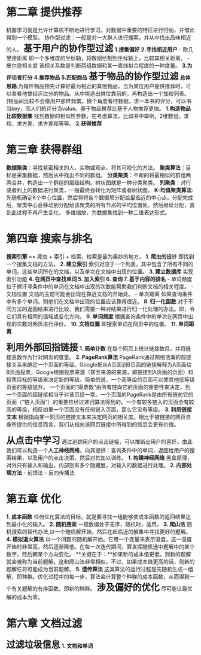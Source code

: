 # 第二章 提供推荐
  机器学习就是允许计算机不断地进行学习，对数据中重要的特征进行归纳，并借此得到一个模型。
  协作型过滤：一般是对一大群人进行搜索，并从中找出品味相近的人。
<font size=5>**基于用户的协作型过滤**</font>
    **1.搜集偏好**
    **2.寻找相近用户**
      - 欧几里德距离
        即一个多维度的坐标轴，将数据绘制到坐标轴上，比较其相关距离。
      - 皮尔逊相关度
        该相关系数是判断两组数据和某一直线拟合程度的一种度量。
    **3.为评论者打分**
    **4.推荐物品**
    **5.匹配商品**
<font size=5>**基于物品的协作型过滤**</font>
    **总体思路**:为每件物品预先计算好最为相近的其他物品，当为某位用户提供推荐时，可以查看他曾经评过分的物品。从中挑选出排位靠前的，再构造出一个加权列表。(物品间比较不会像用户那样频繁。换个角度看待数据，求一本书的评分，可以书当key，而人们的评分当value。基于物品推荐比基于人物推荐更快。
    **1.构造物品比较数据集**
      找到数据的相似性参数，在考虑算法，比如书中举例，2维数组，求和，求方差，求方差和等等。
    **2.获得推荐**

# 第三章 获得群组
  **数据聚类**：寻找紧密相关的人，实物或观点，将其可视化的方法。
  **聚类算法**：目标是采集数据，然后从中找出不同的群组。
  **分类聚类**：不断的将最相似的群组两两合并，构造出一个群组的层级结构。树状图就是一种分类聚类。
  **列聚类**：对行或者列上的数据进行聚类，一般最终会转化为矩阵或者树状图。
  **K-均值聚类算法**:先随机确定K个中心位置，然后将将各个数据项分配给最临近的中心点。分配完成后，聚类中心会移动到分配给该聚类的所有节点的平均位置处。然后继续分配，直到此过程不再产生变化。
  多维缩放，为数据集找到一种二维表达形式。

# 第四章 搜索与排名
  **搜索引擎** == 爬虫 + 索引 + 检索，检索是最为奥妙的地方。
  **1. 爬虫的设计**
    即找到一个搜集文档的方法。
  **2. 建立索引**
    索引对应于一个列表，其中包含了所有不同的单词，这些单词所在的文档，以及单次在文档中出现的位置。
  **3. 建立数据库**
    实现索引功能
  **4. 在网页中查找单词
  5. 加入索引
  6. 查询
  7. 基于内容的排名**
    - 单词频度
      位于擦汗寻条件中的单词在文档中出现的次数能帮助我们判断文档的相关程度。
    - 文档位置
      文档的主题可能会出现在靠近文档的开始处。
    - 单次距离
      如果查询条件中有多个单词，则他们在文档中出现的位置应该靠得很近。
  **8. 归一化函数**
    对于不同方法的返回结果进行比较，我们需要一种对结果进行归一化处理的办法。即，令它们具有相同的值域或变化方向。
  **9. 单词频度**
    根据查询条件中的单次在网页中出现的次数对网页进行评价。
  **10. 文档位置**
    即搜索单词在网页中的位置。
  **11. 单词距离**
  
<font size=5>**利用外部回指链接**</font>
    **1. 简单计数**
      在每个网页上统计链接数目，并将链接总数作为针对网页的度量。
    **2. PageRank算法**
      PageRank通过网络浩瀚的超链接关系来确定一个页面的等级。Google把从A页面到B页面的链接解释为A页面给B页面投票，Google根据投票来源（甚至来源的来源，即链接到A页面的页面）和投票目标的等级来决定新的等级。简单的说，一个高等级的页面可以使其他低等级页面的等级提升。
      一个页面的“得票数”由所有链向它的页面的重要性来决定，到一个页面的超链接相当于对该页投一票。一个页面的PageRank是由所有链向它的页面（“链入页面”）的重要性经过递归算法得到的。一个有较多链入的页面会有较高的等级，相反如果一个页面没有任何链入页面，那么它没有等级。
    **3. 利用链接文本**
      根据指向某一网页的链接文本来决定网页的相关度。相比于被链接的网页自身所提供的信息而言，我们从指向该网页链接中所得到的信息会更有价值。

<font size=5>**从点击中学习**</font>
    通过追踪用户的点击链接，可以推断出用户的喜好。由此我们可以构造一个**人工神经网络**，向其提供：查询条件中的单词，返回给用户的搜索结果，以及用户的点击决策，然后对其加以训练。
    **1. 构建神经网络**
      黑盒原理，对外只有输入和输出，内部则有多个隐藏层，对输入的数据进行处理。
    **2. 内部处理方法**
      - 前馈法
      - 反向传播法

# 第五章 优化
  **1. 成本函数**
    任何优化算法的目标，就是要寻找一组能够使成本函数的返回结果达到最小化的输入。
  **2. 随机搜索**
    一般数据处于无序，随机时，适用。
  **3. 爬山法**
    随机搜索的替代办法,以一个随机解开始，然后在起临近的解集中寻找更好的题解。
  **4. 模拟退火算法**
    以一个问题的随机解开始。它用一个变量来表示温度，这一温度开始时非常高，然后逐渐降低。在每一次迭代期间，算发挥随机选中题解中的某个数字，然后朝某个方向变化。
    **关键在于：**如果新的成本值更低，则新的题解就会被称为当前题解。这和爬山法非常相似。不过，如果成本值更高的话，则新的题解任将可能成为当前题解。
  **5. 遗传算法**
    这类算法的运行过程是先随机生成一组解，即种群。优化过程中的每一步，算法会计算整个种群的成本函数，从而得到一个有关题解的有序函数，即新的种群。
<font size=5>**涉及偏好的优化**</font>
    尽可能让最优解的成本为零。

# 第六章 文档过滤
<font size=5>**过滤垃圾信息**</font>
    **1. 文档和单词**
     